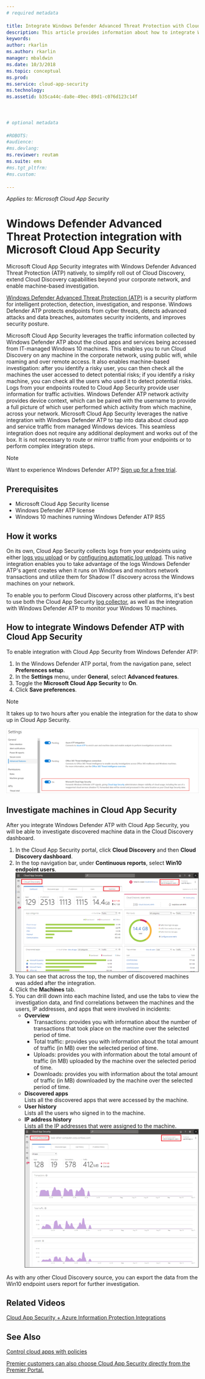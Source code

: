```yaml
---
# required metadata

title: Integrate Windows Defender Advanced Threat Protection with Cloud App Security | Microsoft Docs
description: This article provides information about how to integrate Windows Defender ATP with Cloud App Security seamless integration and enhanced visibility into Shadow IT and risk management.
keywords:
author: rkarlin
ms.author: rkarlin
manager: mbaldwin
ms.date: 10/3/2018
ms.topic: conceptual
ms.prod:
ms.service: cloud-app-security
ms.technology:
ms.assetid: b35ca44c-da8e-49ec-89d1-c076d123c14f



# optional metadata

#ROBOTS:
#audience:
#ms.devlang:
ms.reviewer: reutam
ms.suite: ems
#ms.tgt_pltfrm:
#ms.custom:

---
```



*Applies to: Microsoft Cloud App Security*


# Windows Defender Advanced Threat Protection integration with Microsoft Cloud App Security

Microsoft Cloud App Security integrates with Windows Defender Advanced Threat Protection (ATP) natively, to simplify roll out of Cloud Discovery, extend Cloud Discovery capabilities beyond your corporate network, and enable machine-based investigation. 

[Windows Defender Advanced Threat Protection (ATP)](https://docs.microsoft.com/windows/security/threat-protection/windows-defender-atp/windows-defender-advanced-threat-protection) is a security platform for intelligent protection, detection, investigation, and response. Windows Defender ATP protects endpoints from cyber threats, detects advanced attacks and data breaches, automates security incidents, and improves security posture.

Microsoft Cloud App Security leverages the traffic information collected by Windows Defender ATP about the cloud apps and services being accessed from IT-managed Windows 10 machines. This enables you to run Cloud Discovery on any machine in the corporate network, using public wifi, while roaming and over remote access. It also enables machine-based investigation: after you identify a risky user, you can then check all the machines the user accessed to detect potential risks; if you identify a risky machine, you can check all the users who used it to detect potential risks. Logs from your endpoints routed to Cloud App Security provide user information for traffic activities. Windows Defender ATP network activity provides device context, which can be paired with the username to provide a full picture of which user performed which activity from which machine, across your network. Microsoft Cloud App Security leverages the native integration with Windows Defender ATP to tap into data about cloud app and service traffic from managed Windows devices. This seamless integration does not require any additional deployment and works out of the box. It is not necessary to route or mirror traffic from your endpoints or to perform complex integration steps.

> [!NOTE]
> Want to experience Windows Defender ATP? [Sign up for a free trial](https://www.microsoft.com/WindowsForBusiness/windows-atp?ocid=docs-wdatp-assignaccess-abovefoldlink).
>


## Prerequisites

- Microsoft Cloud App Security license
- Windows Defender ATP license
- Windows 10 machines running Windows Defender ATP RS5


## How it works

On its own, Cloud App Security collects logs from your endpoints using either [logs you upload](create-snapshot-cloud-discovery-reports.md) or by [configuring automatic log upload](discovery-docker.md). This native integration enables you to take advantage of the logs Windows Defender ATP's agent creates when it runs on Windows and monitors network transactions and utilize them for Shadow IT discovery across the Windows machines on your network. 

To enable you to perform Cloud Discovery across other platforms, it's best to use both the Cloud App Security [log collector](discovery-docker.md), as well as the integration with Windows Defender ATP to monitor your Windows 10 machines.


## How to integrate Windows Defender ATP with Cloud App Security

To enable integration with Cloud App Security from Windows Defender ATP:

1. In the Windows Defender ATP portal, from the navigation pane, select **Preferences setup**.
2. In the **Settings** menu, under **General**, select **Advanced features**.
3. Toggle the **Microsoft Cloud App Security** to **On**.
4. Click **Save preferences**.

>[!NOTE]
> It takes up to two hours after you enable the integration for the data to show up in Cloud App Security.
>

   ![WD ATP settings](./media/wdatp-settings.png)

## Investigate machines in Cloud App Security

After you integrate Windows Defender ATP with Cloud App Security, you will be able to investigate discovered machine data in the Cloud Discovery dashboard.

1. In the Cloud App Security portal, click **Cloud Discovery** and then **Cloud Discovery dashboard**.
2. In the top navigation bar, under **Continuous reports**, select **Win10 endpoint users**.
  ![WD ATP report](./media/win10-dashboard-report.png)
4. You can see that across the top, the number of discovered machines was added after the integration.
5. Click the **Machines** tab.
6. You can drill down into each machine listed, and use the tabs to view the investigation data, and find correlations between the machines and the users, IP addresses, and apps that were involved in incidents:
   - **Overview**
      - Transactions: provides you with information about the number of transactions that took place on the machine over the selected period of time.
      - Total traffic: provides you with information about the total amount of traffic (in MB) over the selected period of time.
     - Uploads: provides you with information about the total amount of traffic (in MB) uploaded by the machine over the selected period of time.
     - Downloads: provides you with information about the total amount of traffic (in MB) downloaded by the machine over the selected period of time.
   - **Discovered apps**<br>
  Lists all the discovered apps that were accessed by the machine.
   - **User history**<br>
    Lists all the users who signed in to the machine.
   - **IP address history**<br>
    Lists all the IP addresses that were assigned to the machine.
 ![Machines overview](./media/machines-overview.png)
 

As with any other Cloud Discovery source, you can export the data from the Win10 endpoint users report for further investigation. 


## Related Videos  
[Cloud App Security + Azure Information Protection Integrations](https://channel9.msdn.com/Shows/Microsoft-Security/MCAS--AIP-Integrations)  

## See Also  
[Control cloud apps with policies](control-cloud-apps-with-policies.md)   

[Premier customers can also choose Cloud App Security directly from the Premier Portal.](https://premier.microsoft.com/)  
  
